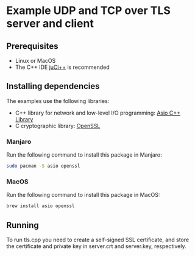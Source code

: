 # Example UDP and TCP over TLS server and client

## Prerequisites

- Linux or MacOS
- The C++ IDE [juCi++](https://gitlab.com/cppit/jucipp) is recommended

## Installing dependencies

The examples use the following libraries:

- C++ library for network and low-level I/O programming:
  [Asio C++ Library](https://think-async.com/Asio/)
- C cryptographic library: [OpenSSL](https://www.openssl.org/)

### Manjaro

Run the following command to install this package in Manjaro:

```sh
sudo pacman -S asio openssl
```

### MacOS

Run the following command to install this package in MacOS:

```sh
brew install asio openssl
```

## Running

To run tls.cpp you need to create a self-signed SSL certificate, and store the certificate and private key in server.crt and server.key, respectively.
